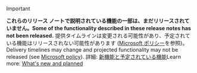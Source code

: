 > [!Important]
> <span data-ttu-id="fc92b-101">**これらのリリース ノートで説明されている機能の一部は、まだリリースされていません。**</span><span class="sxs-lookup"><span data-stu-id="fc92b-101">**Some of the functionality described in these release notes has not been released.**</span></span> <span data-ttu-id="fc92b-102">提供タイムラインは変更される可能性があり、予定されている機能はリリースされない可能性があります ([Microsoft ポリシー](https://go.microsoft.com/fwlink/p/?linkid=2007332)を参照)。</span><span class="sxs-lookup"><span data-stu-id="fc92b-102">Delivery timelines may change and projected functionality may not be released (see [Microsoft policy](https://go.microsoft.com/fwlink/p/?linkid=2007332)).</span></span> <span data-ttu-id="fc92b-103">詳細: [新機能と予定されている機能](/dynamics365-release-plan/2019wave2/mixed-reality/planned-features)</span><span class="sxs-lookup"><span data-stu-id="fc92b-103">Learn more: [What's new and planned](/dynamics365-release-plan/2019wave2/mixed-reality/planned-features)</span></span>
